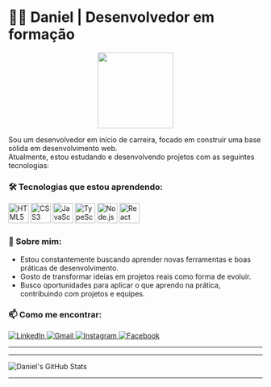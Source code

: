 # 👨‍💻 Daniel | Desenvolvedor em formação

<p align="center">
  <img src="https://github.com/danielsantos-dev22/img-danielsantos-de22/blob/main/ChatGPT%20Image%2016_05_2025%2C%2021_40_14.png" width="150" />
</p>

Sou um desenvolvedor em início de carreira, focado em construir uma base sólida em desenvolvimento web.  
Atualmente, estou estudando e desenvolvendo projetos com as seguintes tecnologias:

### 🛠️ Tecnologias que estou aprendendo:

<p align="left">
  <img src="https://cdn.jsdelivr.net/gh/devicons/devicon/icons/html5/html5-original.svg" alt="HTML5" width="40" />
  <img src="https://cdn.jsdelivr.net/gh/devicons/devicon/icons/css3/css3-original.svg" alt="CSS3" width="40" />
  <img src="https://cdn.jsdelivr.net/gh/devicons/devicon/icons/javascript/javascript-original.svg" alt="JavaScript" width="40" />
  <img src="https://cdn.jsdelivr.net/gh/devicons/devicon/icons/typescript/typescript-original.svg" alt="TypeScript" width="40" />
  <img src="https://cdn.jsdelivr.net/gh/devicons/devicon/icons/nodejs/nodejs-original.svg" alt="Node.js" width="40" />
  <img src="https://cdn.jsdelivr.net/gh/devicons/devicon/icons/react/react-original.svg" alt="React" width="40" />
</p>


### 📌 Sobre mim:
- Estou constantemente buscando aprender novas ferramentas e boas práticas de desenvolvimento.  
- Gosto de transformar ideias em projetos reais como forma de evoluir.  
- Busco oportunidades para aplicar o que aprendo na prática, contribuindo com projetos e equipes.  



### 📫 Como me encontrar:

<p align="left">
  
  <a href="https://www.linkedin.com/in/seu_usuario" target="_blank">
    <img src="https://img.shields.io/badge/LinkedIn-0077B5?style=for-the-badge&logo=linkedin&logoColor=white" alt="LinkedIn">
  </a>
  <a href="mailto:seuemail@gmail.com" target="_blank">
    <img src="https://img.shields.io/badge/Gmail-D14836?style=for-the-badge&logo=gmail&logoColor=white" alt="Gmail">
  </a>
  <a href="https://www.instagram.com/seu_usuario" target="_blank">
    <img src="https://img.shields.io/badge/Instagram-E4405F?style=for-the-badge&logo=instagram&logoColor=white" alt="Instagram">
  </a>
  <a href="https://www.facebook.com/seu_usuario" target="_blank">
    <img src="https://img.shields.io/badge/Facebook-1877F2?style=for-the-badge&logo=facebook&logoColor=white" alt="Facebook">
  </a>
</p>


---

---

![Daniel's GitHub Stats](https://github-readme-stats.vercel.app/api?username=danielsantos-dev22&show_icons=true&theme=radical)

---
